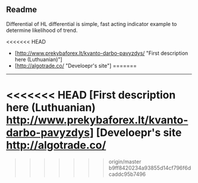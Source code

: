 ## Readme ##

Differential of HL differential is simple, fast acting indicator example to determine likelihood of trend.

<<<<<<< HEAD
* [http://www.prekybaforex.lt/kvanto-darbo-pavyzdys/ "First description here (Luthuanian)"]
* [http://algotrade.co/ "Develoepr's site"]
=======
------------------------

<<<<<<< HEAD
  [First description here (Luthuanian) http://www.prekybaforex.lt/kvanto-darbo-pavyzdys] [Develoepr's site http://algotrade.co/
=======
  [1]: http://www.prekybaforex.lt/kvanto-darbo-pavyzdys/ "First description here (Luthuanian)"
  [2]: http://algotrade.co/ "Develoepr's site"
>>>>>>> origin/master
>>>>>>> b9ff8420234a93855d14cf796f6dcaddc95b7496
